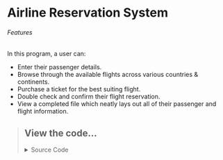 # Airline Reservation System

###### Features
In this program, a user can:
* Enter their passenger details.
* Browse through the available flights across various countries & continents.
* Purchase a ticket for the best suiting flight.
* Double check and confirm their flight reservation.
* View a completed file which neatly lays out all of their passenger and flight information.

>## View the code...
><details>
><summary>Source Code</summary>
>  
>  - [ARSCode.cpp](AirlineReservationSystem/ARSCode.cpp)
